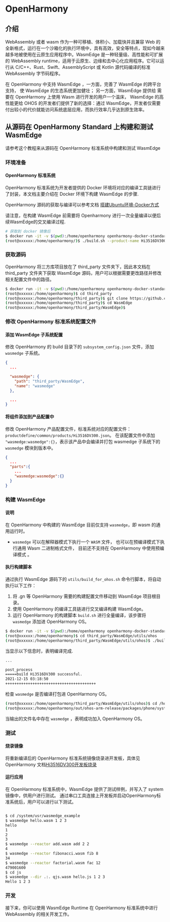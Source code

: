 # OpenHarmony

## 介绍

WebAssembly 或者 wasm 作为一种可移植、体积小、加载快并且兼容 Web 的全新格式，运行在一个沙箱化的执行环境中，具有高效，安全等特点，现如今越来越多地被使用在云原生应用程序中。WasmEdge 是一种轻量级、高性能和可扩展的 WebAssembly runtime，适用于云原生、边缘和去中心化应用程序。它可以运行从 C/C++、Rust、Swift、AssemblyScript 或 Kotlin 源代码编译的标准 WebAssembly 字节码程序。

在 OpenHarmony 中支持 WasmEdge ，一方面，完善了 WasmEdge 的跨平台支持， 使 WasmEdge 的生态系统更加健壮； 另一方面，WasmEdge 提供给 需要在 OpenHarmony 上使用 Wasm 进行开发的用户一个温床， WasmEdge 的高性能更给 OHOS 的开发者们提供了新的选择：通过 WasmEdge，开发者仅需要付出较小的代价就能访问系统底层应用，而执行效率几乎达到原生效率。

## 从源码在 OpenHarmony Standard 上构建和测试 WasmEdge

请参考这个教程来从源码在 OpenHarmony 标准系统中构建和测试 WasmEdge

### 环境准备

#### OpenHarmony 标准系统

OpenHarmony 标准系统为开发者提供的 Docker 环境将对应的编译工具链进行了封装，本文档主要介绍在 Docker 环境下构建 WasmEdge 的步骤.

OpenHarmony 源码的获取与编译可以参考文档 [搭建Ubuntu环境-Docker方式](https://www.openharmony.cn/pages/00010102/)

请注意，在构建 WasmEdge 前需要将 Openharmony 进行一次全量编译以便后续WasmEdge的交叉编译过程.

```bash
# 获取到 docker 镜像后
$ docker run -it -v $(pwd):/home/openharmony openharmony-docker-standard:0.0.5
(root@xxxxxx:/home/openharmony/)$ ./build.sh --product-name Hi3516DV300
```

### 获取源码

OpenHarmony 将三方库项目放在了 third_party 文件夹下，因此本文档在 third_party 文件夹下获取 WasmEdge 源码，用户可以根据需要更改路径并修改相关配置文件中的路径。

```bash
$ docker run -it -v $(pwd):/home/openharmony openharmony-docker-standard:0.0.5
(root@xxxxxx:/home/openharmony)$ cd third_party
(root@xxxxxx:/home/openharmony/third_party)$ git clone https://github.com/WasmEdge/WasmEdge.git
(root@xxxxxx:/home/openharmony/third_party)$ cd WasmEdge
(root@xxxxxx:/home/openharmony/third_party/WasmEdge)$
```

### 修改 OpenHarmony 标准系统配置文件

#### 添加 WasmEdge 子系统配置

修改 OpenHarmony 的 build 目录下的 `subsystem_config.json` 文件，添加 `wasmedge` 子系统。

```json
{
  ...

  "wasmedge": {
    "path": "third_party/WasmEdge",
    "name": "wasmedge"
  },

  ...
}
```

#### 将组件添加到产品配置中

修改 OpenHarmony 产品配置文件，标准系统对应的配置文件：`productdefine/common/products/Hi3516DV300.json`。
在该配置文件中添加 `"wasmedge:wasmedge":{}`，表示该产品中会编译并打包 wasmedge 子系统下的 `wasmedge` 模块到版本中。

```json
{
  ...
  "parts":{
    ...
    "wasmedge:wasmedge":{}
  }
}
```

### 构建 WasmEdge

#### 说明

在 OpenHarmony 中构建的 WasmEdge 目前仅支持 `wasmedge`，即 wasm 的通用运行时。

* `wasmedge` 可以在解释器模式下执行一个 `WASM` 文件， 也可以在预编译模式下执行通用 Wasm 二进制格式文件， 目前还不支持在 OpenHarmony 中使用预编译模式 。

#### 执行构建脚本

通过执行 WasmEdge 源码下的 `utils/build_for_ohos.sh` 命令行脚本，将自动执行以下工作：

1. 将 .gn 等 OpenHarmony 需要的构建配置文件移动到 WasmEdge 项目根目录。
2. 使用 OpenHarmony 的编译工具链进行交叉编译构建 WasmEdge。
3. 运行 OpenHarmony 的构建脚本 `build.sh` 进行全量编译，该步骤将 `wasmedge` 添加进 OpenHarmony OS。

```bash
$ docker run -it -v $(pwd):/home/openharmony openharmony-docker-standard:0.0.5
(root@xxxxxx:/home/openharmony)$ cd third_party/WasmEdge/utils/ohos
(root@xxxxxx:/home/openharmony/third_party/WasmEdge/utils/ohos)$ ./build_for_ohos.sh /home/openharmony
```

当显示以下信息时，表明编译完成.

```bash
...

post_process
=====build Hi3516DV300 successful.
2021-12-15 03:18:50
++++++++++++++++++++++++++++++++++++++++

```

检查 `wasmedge` 是否编译打包进 OpenHarmony OS。

```bash
(root@xxxxxx:/home/openharmony/third_party/WasmEdge/utils/ohos)$ cd /home/openharmony/out/ohos-arm-release/packages/phone/system/bin
(root@xxxxxx:/home/openharmony/out/ohos-arm-release/packages/phone/system/bin)$ ls
```

当输出的文件名中存在 `wasmedge` ，表明成功加入 OpenHarmony OS。

### 测试

#### 烧录镜像

将重新编译后的 OpenHarmony 标准系统镜像烧录进开发板，具体见 OpenHarmony 文档[Hi3516DV300开发板烧录](https://device.harmonyos.com/cn/docs/documentation/guide/hi3516_upload-0000001052148681)

#### 运行应用

在 OpenHarmony 标准系统中，WasmEdge 提供了测试样例，并写入了 system 镜像中，供用户进行测试。
通过串口工具连接上开发板并启动OpenHarmony标准系统后，用户可以进行以下测试。

```bash

$ cd /system/usr/wasmedge_example
$ wasmedge hello.wasm 1 2 3
hello
1
2
3
$ wasmedge --reactor add.wasm add 2 2
4
$ wasmedge --reactor fibonacci.wasm fib 8
34
$ wasmedge --reactor factorial.wasm fac 12
479001600
$ cd js
$ wasmedge --dir .:. qjs.wasm hello.js 1 2 3
Hello 1 2 3

```

### 开发

接下来，你可以使用 WasmEdge Runtime 在 OpenHarmony 标准系统中进行 WebAssembly 的相关开发工作。
